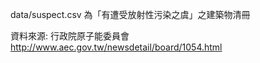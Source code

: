 

data/suspect.csv 為「有遭受放射性污染之虞」之建築物清冊

資料來源:
行政院原子能委員會 http://www.aec.gov.tw/newsdetail/board/1054.html
